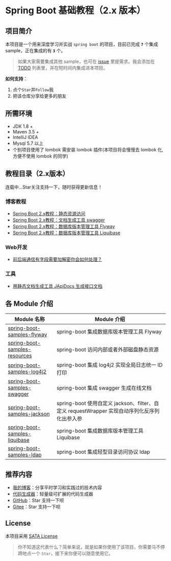 # Spring Boot 基础教程（2.x 版本）

## 项目简介
本项目是一个用来深度学习并实战 `spring boot` 的项目，目前已完成 **`7`** 个集成 sample，正在集成的有 **`3`** 个。

> 如果大家需要集成其他 sample，也可在 [issue](https://github.com/zhuyizhuo/spring-boot-samples/issues/new) 里提需求。我会添加在 [TODO](./TODO.md) 列表里，并在短时间内集成进本项目。

**如何支持**：
1. 点个`Star`并`Follow`我
2. 把该仓库分享给更多的朋友

## 所需环境
- JDK 1.8 +
- Maven 3.5 +
- IntelliJ IDEA
- Mysql 5.7 以上
- 个别项目使用了 lombok 需安装 lombok 插件(本项目将会慢慢去 lombok 化,方便不使用 lombok 的同学)

## 教程目录（2.x版本）

连载中...Star关注支持一下，随时获得更新信息！

### 博客教程

- [Spring Boot 2.x教程：静态资源访问](http://zhuyizhuo.online/2020/06/11/spring-boot-resources-visit/)
- [Spring Boot 2.x教程：文档生成工具 swagger](http://zhuyizhuo.online/2020/06/17/spring-boot-swagger/)
- [Spring Boot 2.x教程：数据库版本管理工具 Flyway](http://zhuyizhuo.online/2020/06/21/spring-boot-flyway-database-version-control/)
- [Spring Boot 2.x教程：数据库版本管理工具 Liquibase](http://zhuyizhuo.online/2020/07/04/spring-boot-liquibase-database-version-controller/)

### Web开发
- [前后端通信有字段需要加解密你会如何处理？](http://zhuyizhuo.online/2020/07/12/spring-boot-jackson/)

### 工具
- [用静态文档生成工具 JApiDocs 生成接口文档](http://zhuyizhuo.online/2020/07/16/japidocs/)

## 各 Module 介绍

| Module 名称                                                  | Module 介绍                                                  |
| ------------------------------------------------------------ | ------------------------------------------------------------ |
| [spring-boot-samples-flyway](./spring-boot-2.x-samples/spring-boot-samples-flyway) | spring-boot 集成数据库版本管理工具 Flyway |
| [spring-boot-samples-resources](./spring-boot-2.x-samples/spring-boot-samples-resources) | spring-boot 访问内部或者外部磁盘静态资源 |
| [spring-boot-samples-log4j2](./spring-boot-2.x-samples/spring-boot-samples-log4j2)     | spring-boot 集成 log4j2 实现全局日志统一 ID 打印 |
| [spring-boot-samples-swagger](./spring-boot-2.x-samples/spring-boot-samples-swagger) | spring-boot 集成 swagger 生成在线文档 |
| [spring-boot-samples-jackson](./spring-boot-2.x-samples/spring-boot-samples-jackson) | spring-boot 使用自定义 jackson、filter、自定义 requestWrapper 实现自动序列化反序列化出参入参 |
| [spring-boot-samples-liquibase](./spring-boot-2.x-samples/spring-boot-samples-liquibase) | spring-boot 集成数据库版本管理工具 Liquibase |
| [spring-boot-samples-ldap](./spring-boot-2.x-samples/spring-boot-samples-ldap) | spring-boot 集成轻型目录访问协议 ldap |

## 推荐内容

- [我的博客](http://zhuyizhuo.online/)：分享平时学习和实践过的技术内容
- [代码生成器](http://zhuyizhuo.online/code-generator-doc/)：轻量级可扩展的代码生成器
- [GitHub](https://github.com/zhuyizhuo/spring-boot-samples)：Star 支持一下呗
- [Gitee](https://gitee.com/zhuyizhuo/spring-boot-samples)：Star 支持一下呗

## License

本项目采用 [SATA License](https://github.com/zTrix/sata-license)

> 你不知道这代表什么？简单来说，就是如果你使用了该项目，你需要马不停蹄地点一个 `Star`，接下来你便可以随意使用它。